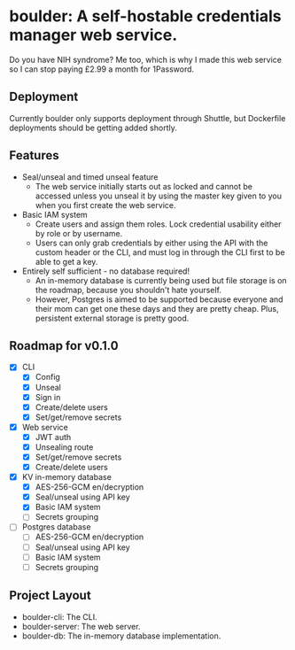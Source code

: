 # boulder: A self-hostable credentials manager web service.

Do you have NIH syndrome? Me too, which is why I made this web service so I can stop paying £2.99 a month for 1Password.

## Deployment
Currently boulder only supports deployment through Shuttle, but Dockerfile deployments should be getting added shortly.

## Features
- Seal/unseal and timed unseal feature
	- The web service initially starts out as locked and cannot be accessed unless you unseal it by using the master key given to you when you first create the web service.
- Basic IAM system
	- Create users and assign them roles. Lock credential usability either by role or by username.
	- Users can only grab credentials by either using the API with the custom header or the CLI, and must log in through the CLI first to be able to get a key.
- Entirely self sufficient - no database required!
	- An in-memory database is currently being used but file storage is on the roadmap, because you shouldn't hate yourself.
	- However, Postgres is aimed to be supported because everyone and their mom can get one these days and they are pretty cheap. Plus, persistent external storage is pretty good.

## Roadmap for v0.1.0
- [x] CLI
	- [x] Config
	- [x] Unseal
	- [x] Sign in
	- [x] Create/delete users 
	- [x] Set/get/remove secrets
- [x] Web service
	- [x] JWT auth
	- [x] Unsealing route
	- [x] Set/get/remove secrets
	- [x] Create/delete users
- [x] KV in-memory database
	- [x] AES-256-GCM en/decryption
	- [x] Seal/unseal using API key
	- [x] Basic IAM system
	- [ ] Secrets grouping
- [ ] Postgres database
	- [ ] AES-256-GCM en/decryption
	- [ ] Seal/unseal using API key
	- [ ] Basic IAM system
	- [ ] Secrets grouping

## Project Layout
- boulder-cli: The CLI.
- boulder-server: The web server.
- boulder-db: The in-memory database implementation.
